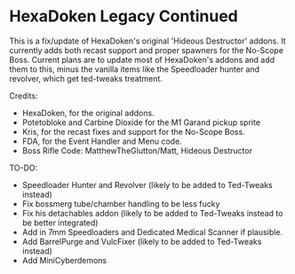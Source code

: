 # HexaDoken Legacy Continued

This is a fix/update of HexaDoken's original 'Hideous Destructor' addons.
It currently adds both recast support and proper spawners for the No-Scope Boss.
Current plans are to update most of HexaDoken's addons and add them to this, minus the vanilla items like the Speedloader hunter and revolver, which get ted-tweaks treatment.

Credits:

- HexaDoken, for the original addons.
- Potetobloke and Carbine Dioxide for the M1 Garand pickup sprite
- Kris, for the recast fixes and support for the No-Scope Boss.
- FDA, for the Event Handler and Menu code.
- Boss Rifle Code: MatthewTheGlutton/Matt, Hideous Destructor

TO-DO:

- Speedloader Hunter and Revolver (likely to be added to Ted-Tweaks instead)
- Fix bossmerg tube/chamber handling to be less fucky
- Fix his detachables addon (likely to be added to Ted-Tweaks instead to be better integrated)
- Add in 7mm Speedloaders and Dedicated Medical Scanner if plausible.
- Add BarrelPurge and VulcFixer (likely to be added to Ted-Tweaks instead)
- Add MiniCyberdemons
